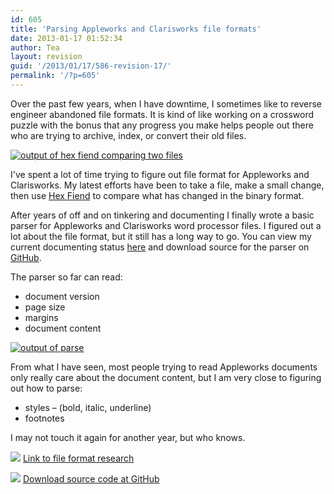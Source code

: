 ```yaml
---
id: 605
title: 'Parsing Appleworks and Clarisworks file formats'
date: 2013-01-17 01:52:34
author: Tea
layout: revision
guid: '/2013/01/17/586-revision-17/'
permalink: '/?p=605'
---
```


Over the past few years, when I have downtime, I sometimes like to reverse engineer abandoned file formats. It is kind of like working on a crossword puzzle with the bonus that any progress you make helps people out there who are trying to archive, index, or convert their old files.

[![output of hex fiend comparing two files](/blog/wp-content/uploads/2013/01/hexfiend-286x300.png)](/blog/wp-content/uploads/2013/01/hexfiend.png)

I've spent a lot of time trying to figure out file format for Appleworks and Clarisworks. My latest efforts have been to take a file, make a small change, then use [Hex Fiend](http://ridiculousfish.com/hexfiend/) to compare what has changed in the binary format.

After years of off and on tinkering and documenting I finally wrote a basic parser for Appleworks and Clarisworks word processor files. I figured out a lot about the file format, but it still has a long way to go. You can view my current documenting status [here](http://wiki.terrencecurran.com/x/index.php/AppleWorks_/_ClarisWorks) and download source for the parser on [GitHub](https://github.com/teacurran/appleworks-parser).

The parser so far can read:

- document version
- page size
- margins
- document content

[![output of parse](/blog/wp-content/uploads/2013/01/parse_output-300x273.png)](/blog/wp-content/uploads/2013/01/parse_output.png)

From what I have seen, most people trying to read Appleworks documents only really care about the document content, but I am very close to figuring out how to parse:

- styles – (bold, italic, underline)
- footnotes

I may not touch it again for another year, but who knows.

[![](/img/famfamicons/icons/link.png)](http://wiki.terrencecurran.com/x/index.php/AppleWorks_/_ClarisWorks) [Link to file format research](http://wiki.terrencecurran.com/x/index.php/AppleWorks_/_ClarisWorks)

[![](/img/famfamicons/icons/page_white_put.png)](https://github.com/teacurran/appleworks-parser) [Download source code at GitHub](https://github.com/teacurran/appleworks-parser)